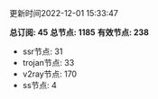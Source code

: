 更新时间2022-12-01 15:33:47

**总订阅: 45**
**总节点: 1185**
**有效节点: 238**
- ssr节点: 31
- trojan节点: 33
- v2ray节点: 170
- ss节点: 4
